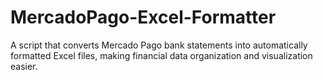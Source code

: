 # MercadoPago-Excel-Formatter
A script that converts Mercado Pago bank statements into automatically formatted Excel files, making financial data organization and visualization easier.
